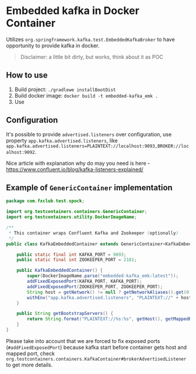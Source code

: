 # Embedded kafka in Docker Container

Utilizes `org.springframework.kafka.test.EmbeddedKafkaBroker` to have opportunity to provide kafka in docker.

> Disclaimer: a little bit dirty, but works, think about it as POC

## How to use

1. Build project: `./gradlewe installBootDist`
2. Build docker image: `docker build -t embedded-kafka_emk .`
3. Use

## Configuration 

It's possible to provide `advertised.listeners` over configuration, use property `app.kafka.advertised.listeners`, like
```app.kafka.advertised.listeners=PLAINTEXT://localhost:9093,BROKER://localhost:9092```.

Nice article with explanation why do may you need is here - https://www.confluent.io/blog/kafka-listeners-explained/

## Example of `GenericContainer` implementation
```java
package com.fxclub.test.spock;

import org.testcontainers.containers.GenericContainer;
import org.testcontainers.utility.DockerImageName;

/**
 * This container wraps Confluent Kafka and Zookeeper (optionally)
 */
public class KafkaEmbeddedContainer extends GenericContainer<KafkaEmbeddedContainer> {

    public static final int KAFKA_PORT = 9093;
    public static final int ZOOKEEPER_PORT = 2181;

    public KafkaEmbeddedContainer() {
        super(DockerImageName.parse("embedded-kafka_emk:latest"));
        addFixedExposedPort(KAFKA_PORT, KAFKA_PORT);
        addFixedExposedPort(ZOOKEEPER_PORT, ZOOKEEPER_PORT);
        String host = getNetwork() != null ? getNetworkAliases().get(0) : "localhost";
        withEnv("app.kafka.advertised.listeners", "PLAINTEXT://" + host + ":" + KAFKA_PORT + ",BROKER://localhost:9092");
    }

    public String getBootstrapServers() {
        return String.format("PLAINTEXT://%s:%s", getHost(), getMappedPort(KAFKA_PORT));
    }
}
```

Please take into account that we are forced to fix exposed ports (`#addFixedExposedPort`) because kafka start before 
container gets host and mapped port, check `org.testcontainers.containers.KafkaContainer#brokerAdvertisedListener` to 
get more details.